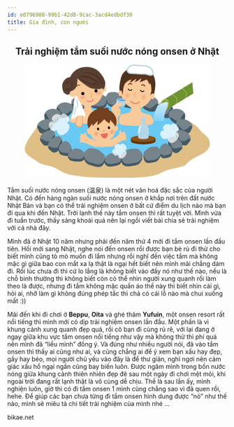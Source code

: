 ```yaml
---
id: e0796908-99b1-42d8-9cac-3acd4edbdf30
title: Gia đình, con người
---
```


<Intro />

<VocalbularyExpand>
  <VItemSrc src2Base64="data.json" />
</VocalbularyExpand>

<TryItOutExpand name="Flash Card">
  <FlashCardWrapper src2Base64="data.json" />
</TryItOutExpand>

<CultureExpand>
  
  <h2 align="center">Trải nghiệm tắm suối nước nóng onsen ở Nhật</h2>


  <figure>
    <img src="https://raw.githubusercontent.com/tienlx97/mimikyu-content/main/content/japan/high-beginner/unit-1/vocalbulary/culture-onsen.jpg" style={{margin: '0 auto'}} />
  </figure>

Tắm suối nước nóng onsen <K>(温泉)</K> là một nét văn hoá đặc sắc của người Nhật. Có đến hàng ngàn suối nước nóng onsen ở khắp nơi trên đất nước Nhật Bản và bạn có thể trải nghiệm onsen ở bất cứ điểm du lịch nào mà bạn đi qua khi đến Nhật. Trời lạnh thế này tắm onsen thì rất tuyệt vời. Mình vừa đi tuần trước, thấy sảng khoái quá nên lại ngồi viết bài chia sẻ trải nghiệm với cả nhà đây.

Mình đã ở Nhật 10 năm nhưng phải đến năm thứ 4 mới đi tắm onsen lần đầu tiên. Hồi mới sang Nhật, nghe nói đến onsen rồi được bạn bè rủ đi thử cho biết mình cũng tò mò muốn đi lắm nhưng rồi nghĩ đến việc tắm mà không mặc gì giữa bao con mắt xa lạ thật là ngại hết biết nên mình mãi chẳng dám đi. Rồi lúc chưa đi thì cứ lo lắng là không biết vào đấy nó như thế nào, nếu là chỗ bình thường thì không biết còn có thể nhìn người xung quanh rồi làm theo là được, nhưng đi tắm không mặc quần áo thế này thì biết nhìn cái gì, hỏi ai, nhỡ làm gì không đúng phép tắc thì chả có cái lỗ nào mà chui xuống mất :))

Mãi đến khi đi chơi ở **Beppu**, **Oita** và ghé thăm **Yufuin**, một onsen resort rất nổi tiếng thì mình mới có dịp trải nghiệm onsen lần đầu. Một phần là vì khung cảnh xung quanh đẹp quá, rồi cô bạn đi cùng rủ rê, với lại đang ở ngay giữa khu vực tắm onsen nổi tiếng như vậy mà không thử thì phí quá nên mình đã “liều mình” đồng ý. Và đúng như nhiều người nói, đã vào tắm onsen thì thấy ai cũng như ai, và cũng chẳng ai để ý xem bạn xấu hay đẹp, gầy hay béo, mọi người chủ yếu vào đây là để thư giãn, nghỉ ngơi nên cảm giác xấu hổ ngại ngần cũng bay biến luôn. Được ngâm mình trong bồn nước nóng giữa khung cảnh thiên nhiên đẹp đẽ sau một ngày đi chơi mệt mỏi, khi ngoài trời đang rất lạnh thật là vô cùng dễ chịu. Thế là sau lần ấy, mình nghiện luôn, giờ thì có đi tắm onsen 1 mình cũng chẳng sao vì đã quen rồi, hehe. Để giúp các bạn chưa từng đi tắm onsen hình dung được “nó” như thế nào, mình sẽ miêu tả chi tiết trải nghiệm của mình nhé ... <ReadMore href="https://bikae.net/di-lai-du-lich/trai-nghiem-tam-suoi-nuoc-nong-onsen-o-nhat/" />

  <Via href="https://bikae.net/di-lai-du-lich/trai-nghiem-tam-suoi-nuoc-nong-onsen-o-nhat/">bikae.net</Via>
</CultureExpand>

<QuizExpand name="Multiple Chocie 1">
  <MultipleChoiceQuestion_1 src2Base64="data.json" />
</QuizExpand>

<QuizExpand name="Multiple Choice 2">
  <MultipleChoiceQuestion_1 questionJapan={false}  src2Base64="data.json" />
</QuizExpand>
